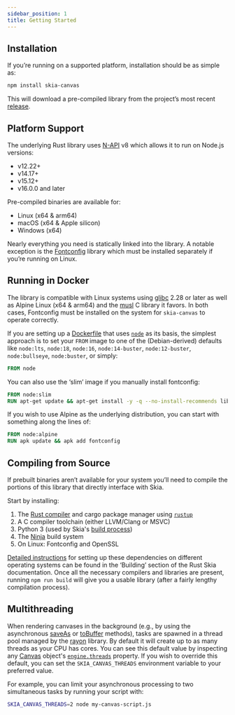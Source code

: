 ```yaml
---
sidebar_position: 1
title: Getting Started
---
```

## Installation

If you’re running on a supported platform, installation should be as simple as:
```bash
npm install skia-canvas
```

This will download a pre-compiled library from the project’s most recent [release](https://github.com/samizdatco/skia-canvas/releases).

## Platform Support

The underlying Rust library uses [N-API][node_napi] v8 which allows it to run on Node.js versions:
  - v12.22+
  - v14.17+
  - v15.12+
  - v16.0.0 and later

Pre-compiled binaries are available for:

  - Linux (x64 & arm64)
  - macOS (x64 & Apple silicon)
  - Windows (x64)

Nearly everything you need is statically linked into the library. A notable exception is the [Fontconfig](https://www.freedesktop.org/wiki/Software/fontconfig/) library which must be installed separately if you’re running on Linux.

## Running in Docker

The library is compatible with Linux systems using [glibc](https://www.gnu.org/software/libc/) 2.28 or later as well as Alpine Linux (x64 & arm64) and the [musl](https://musl.libc.org) C library it favors. In both cases, Fontconfig must be installed on the system for `skia-canvas` to operate correctly.

If you are setting up a [Dockerfile](https://nodejs.org/en/docs/guides/nodejs-docker-webapp/) that uses [`node`](https://hub.docker.com/_/node) as its basis, the simplest approach is to set your `FROM` image to one of the (Debian-derived) defaults like `node:lts`, `node:18`, `node:16`, `node:14-buster`, `node:12-buster`, `node:bullseye`, `node:buster`, or simply:
```dockerfile
FROM node
```

You can also use the ‘slim’ image if you manually install fontconfig:

```dockerfile
FROM node:slim
RUN apt-get update && apt-get install -y -q --no-install-recommends libfontconfig1
```

If you wish to use Alpine as the underlying distribution, you can start with something along the lines of:

```dockerfile
FROM node:alpine
RUN apk update && apk add fontconfig
```

## Compiling from Source

If prebuilt binaries aren’t available for your system you’ll need to compile the portions of this library that directly interface with Skia.

Start by installing:

  1. The [Rust compiler](https://www.rust-lang.org/tools/install) and cargo package manager using [`rustup`](https://rust-lang.github.io/rustup/)
  2. A C compiler toolchain (either LLVM/Clang or MSVC)
  4. Python 3 (used by Skia's [build process](https://skia.org/docs/user/build/))
  3. The [Ninja](https://ninja-build.org) build system
  5. On Linux: Fontconfig and OpenSSL

[Detailed instructions](https://github.com/rust-skia/rust-skia#building) for setting up these dependencies on different operating systems can be found in the ‘Building’ section of the Rust Skia documentation. Once all the necessary compilers and libraries are present, running `npm run build` will give you a usable library (after a fairly lengthy compilation process).

## Multithreading

When rendering canvases in the background (e.g., by using the asynchronous [saveAs][saveAs] or [toBuffer][toBuffer] methods), tasks are spawned in a thread pool managed by the [rayon][rayon] library. By default it will create up to as many threads as your CPU has cores. You can see this default value by inspecting any [Canvas][canvas] object's [`engine.threads`][engine] property. If you wish to override this default, you can set the `SKIA_CANVAS_THREADS` environment variable to your preferred value.

For example, you can limit your asynchronous processing to two simultaneous tasks by running your script with:
```bash
SKIA_CANVAS_THREADS=2 node my-canvas-script.js
```

<!-- references_begin -->
[canvas]: api/canvas.md
[engine]: api/canvas.md#engine
[saveAs]: api/canvas.md#saveas
[toBuffer]: api/canvas.md#tobuffer
[node_napi]: https://nodejs.org/api/n-api.html#node-api-version-matrix
[rayon]: https://crates.io/crates/rayon
<!-- references_end -->

